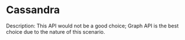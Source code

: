 # Cassandra

Description: This API would not be a good choice; Graph API is the best choice due to the nature of this scenario.